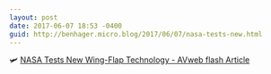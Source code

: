 ```yaml
---
layout: post
date: 2017-06-07 18:53 -0400
guid: http://benhager.micro.blog/2017/06/07/nasa-tests-new.html
---
```

🛩 [NASA Tests New Wing-Flap Technology - AVweb flash Article](https://www.avweb.com/avwebflash/news/NASA-Tests-New-Wing-Flap-Technology-229111-1.html)
